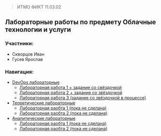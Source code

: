 > ИТМО ФИКТ 11.03.02

## Лабораторные работы по предмету Облачные технологии и услуги

### Участники:

* Скворцов Иван
* Гусев Ярослав

### Навигация:
* [DevOps лабораторные](./DevOps_labs)
    * [Лабораторная работа 1 + задание со свёздочкой](./DevOps_labs/Lab1/README.md)
    * [Лабораторная работа 2 + задание со звёздочкой](./DevOps_labs/Lab2/README.md)
    * [Лабораторная работа 3 (задание со звёздочкой в процессе)](./DevOps_labs/Lab3/README.md)
* [Теоретические лабораторные](./Theoretical_labs)
  * [Лабораторная раобта 1 (пока не сделана)](./Theoretical_labs/Lab1/README.md) 
  * [Лабораторная раобта 2 (пока не сделана)](./Theoretical_labs/Lab2/README.md) 
* [Аналитические лабораторные](./Analytical_labs)
  * [Лабораторная раобта 1 (пока не сделана)](./Analytical_labs/Lab1/README.md) 
  * [Лабораторная раобта 2 (пока не сделана)](./Analytical_labs/Lab2/README.md) 